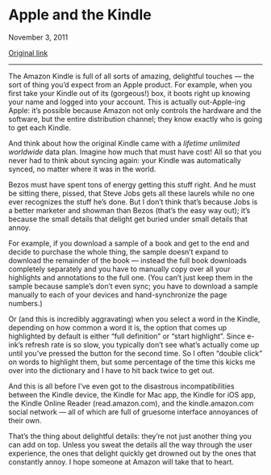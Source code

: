Apple and the Kindle
====================

November 3, 2011

[Original link](http://www.aaronsw.com/weblog/kindledetails)

* * * * *

The Amazon Kindle is full of all sorts of amazing, delightful touches —
the sort of thing you’d expect from an Apple product. For example, when
you first take your Kindle out of its (gorgeous!) box, it boots right up
knowing your name and logged into your account. This is actually
out-Apple-ing Apple: it’s possible because Amazon not only controls the
hardware and the software, but the entire distribution channel; they
know exactly who is going to get each Kindle.

And think about how the original Kindle came with a *lifetime*
*unlimited* *worldwide* data plan. Imagine how much that must have cost!
All so that you never had to think about syncing again: your Kindle was
automatically synced, no matter where it was in the world.

Bezos must have spent tons of energy getting this stuff right. And he
must be sitting there, pissed, that Steve Jobs gets all these laurels
while no one ever recognizes the stuff he’s done. But I don’t think
that’s because Jobs is a better marketer and showman than Bezos (that’s
the easy way out); it’s because the small details that delight get
buried under small details that annoy.

For example, if you download a sample of a book and get to the end and
decide to purchase the whole thing, the sample doesn’t expand to
download the remainder of the book — instead the full book downloads
completely separately and you have to manually copy over all your
highlights and annotations to the full one. (You can’t just keep them in
the sample because sample’s don’t even sync; you have to download a
sample manually to each of your devices and hand-synchronize the page
numbers.)

Or (and this is incredibly aggravating) when you select a word in the
Kindle, depending on how common a word it is, the option that comes up
highlighted by default is either “full definition” or “start highlight”.
Since e-ink’s refresh rate is so slow, you typically don’t see what’s
actually come up until you’ve pressed the button for the second time. So
I often “double click” on words to highlight them, but some percentage
of the time this kicks me over into the dictionary and I have to hit
back twice to get out.

And this is all before I’ve even got to the disastrous incompatibilities
between the Kindle device, the Kindle for Mac app, the Kindle for iOS
app, the Kindle Online Reader (read.amazon.com), and the
kindle.amazon.com social network — all of which are full of gruesome
interface annoyances of their own.

That’s the thing about delightful details: they’re not just another
thing you can add on top. Unless you sweat the details all the way
through the user experience, the ones that delight quickly get drowned
out by the ones that constantly annoy. I hope someone at Amazon will
take that to heart.
